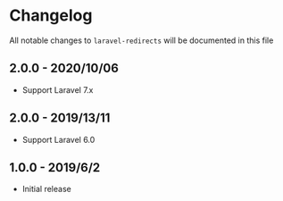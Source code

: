 # Changelog

All notable changes to `laravel-redirects` will be documented in this file  

## 2.0.0 - 2020/10/06

- Support Laravel 7.x 

## 2.0.0 - 2019/13/11

- Support Laravel 6.0

## 1.0.0 - 2019/6/2

- Initial release
